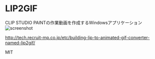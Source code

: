 # LIP2GIF
CLIP STUDIO PAINTの作業動画を作成するWindowsアプリケーション
![screenshot](https://raw.github.com/manse/LIP2GIF/master/demo.gif)

http://tech.recruit-mp.co.jp/etc/building-lip-to-animated-gif-converter-named-lip2gif/

MIT
